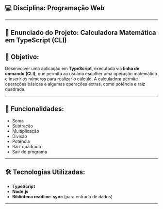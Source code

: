 ## :computer: Disciplina: Programação Web

---

## :memo: Enunciado do Projeto: Calculadora Matemática em TypeScript (CLI)

## :brain: Objetivo:

Desenvolver uma aplicação em **TypeScript**, executada via **linha de comando (CLI)**, que permita ao usuário escolher uma operação matemática e inserir os números para realizar o cálculo. A calculadora permite operações básicas e algumas operações extras, como potência e raiz quadrada.

---

## :1234: Funcionalidades:

- Soma
- Subtração
- Multiplicação
- Divisão
- Potência
- Raiz quadrada
- Sair do programa

---

## :hammer_and_wrench: Tecnologias Utilizadas:

- **TypeScript**
- **Node.js**
- **Biblioteca readline-sync** (para entrada de dados)

---
